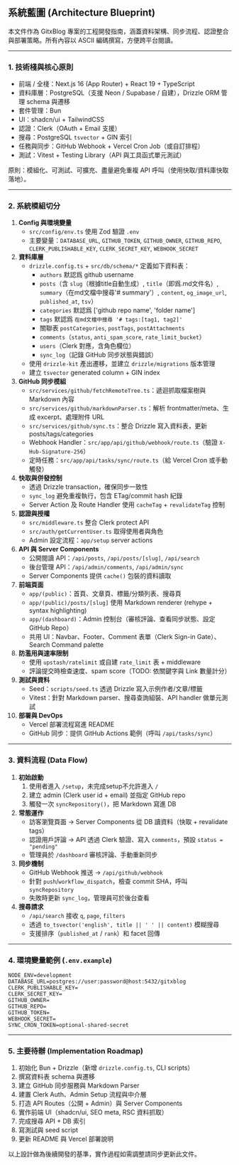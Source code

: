 ## 系統藍圖 (Architecture Blueprint)

本文件作為 GitxBlog 專案的工程開發指南，涵蓋資料架構、同步流程、認證整合與部署策略。所有內容以 ASCII 編碼撰寫，方便跨平台閱讀。

---

### 1. 技術棧與核心原則
- 前端 / 全棧：Next.js 16 (App Router) + React 19 + TypeScript
- 資料庫層：PostgreSQL（支援 Neon / Supabase / 自建），Drizzle ORM 管理 schema 與遷移
- 套件管理：Bun
- UI：shadcn/ui + TailwindCSS
- 認證：Clerk（OAuth + Email 支援）
- 搜尋：PostgreSQL `tsvector` + GIN 索引
- 任務與同步：GitHub Webhook + Vercel Cron Job（或自訂排程）
- 測試：Vitest + Testing Library（API 與工具函式單元測試）

原則：模組化、可測試、可擴充、盡量避免重複 API 呼叫（使用快取/資料庫快取落地）。

---

### 2. 系統模組切分
1. **Config 與環境變量**
   - `src/config/env.ts` 使用 Zod 驗證 `.env`
   - 主要變量：`DATABASE_URL`, `GITHUB_TOKEN`, `GITHUB_OWNER`, `GITHUB_REPO`, `CLERK_PUBLISHABLE_KEY`, `CLERK_SECRET_KEY`, `WEBHOOK_SECRET`
2. **資料庫層**
   - `drizzle.config.ts` + `src/db/schema/*` 定義如下資料表：
     - `authors` 默認爲 github username
     - `posts`（含 `slug`（根據title自動生成）, `title`（即爲.md文件名）, `summary`（在md文檔中搜尋'# summary'）, `content`, `og_image_url`, `published_at`, `tsv`）
     - `categories` 默認爲 ['github repo name', 'folder name']
     - `tags` 默認爲 `在md文檔中搜尋 '# tags:[tag1, tag2]'`
     - 關聯表 `postCategories`, `postTags`, `postAttachments`
     - `comments`（`status`, `anti_spam_score`, `rate_limit_bucket`）
     - `users`（Clerk 對應，含角色欄位）
     - `sync_log`（記錄 GitHub 同步狀態與錯誤）
   - 使用 `drizzle-kit` 產出遷移，並建立 `drizzle/migrations` 版本管理
   - 建立 `tsvector` generated column + GIN index
3. **GitHub 同步模組**
   - `src/services/github/fetchRemoteTree.ts`：遞迴抓取檔案樹與 Markdown 內容
   - `src/services/github/markdownParser.ts`：解析 frontmatter/meta、生成 excerpt、處理附件 URL
   - `src/services/github/sync.ts`：整合 Drizzle 寫入資料表，更新 posts/tags/categories
   - Webhook Handler：`src/app/api/github/webhook/route.ts`（驗證 `X-Hub-Signature-256`）
   - 定時任務：`src/app/api/tasks/sync/route.ts`（給 Vercel Cron 或手動觸發）
4. **快取與併發控制**
   - 透過 Drizzle transaction，確保同步一致性
   - `sync_log` 避免重複執行，包含 ETag/commit hash 紀錄
   - Server Action 及 Route Handler 使用 `cacheTag` + `revalidateTag` 控制
5. **認證與授權**
   - `src/middleware.ts` 整合 Clerk protect API
   - `src/auth/getCurrentUser.ts` 取得使用者與角色
   - Admin 設定流程：`app/setup` server actions
6. **API 與 Server Components**
   - 公開閱讀 API：`/api/posts`, `/api/posts/[slug]`, `/api/search`
   - 後台管理 API：`/api/admin/comments`, `/api/admin/sync`
   - Server Components 提供 `cache()` 包裝的資料讀取
7. **前端頁面**
   - `app/(public)`：首頁、文章頁、標籤/分類列表、搜尋頁
   - `app/(public)/posts/[slug]` 使用 Markdown renderer (rehype + syntax highlighting)
   - `app/(dashboard)`：Admin 控制台（審核評論、查看同步狀態、設定 GitHub Repo）
   - 共用 UI：Navbar、Footer、Comment 表單（Clerk Sign-in Gate）、Search Command palette
8. **防濫用與速率限制**
   - 使用 `upstash/ratelimit` 或自建 `rate_limit` 表 + middleware
   - 評論提交時檢查速度、spam score（TODO: 依關鍵字與 Link 數量計分）
9. **測試與資料**
   - Seed：`scripts/seed.ts` 透過 Drizzle 寫入示例作者/文章/標籤
   - Vitest：針對 Markdown parser、搜尋查詢組裝、API handler 做單元測試
10. **部署與 DevOps**
    - Vercel 部署流程寫進 README
    - GitHub 同步：提供 GitHub Actions 範例（呼叫 `/api/tasks/sync`）

---

### 3. 資料流程 (Data Flow)
1. **初始啟動**
   1. 使用者進入 `/setup`，未完成setup不允許進入 `/`
   2. 建立 admin (Clerk user id + email) 並指定 GitHub repo
   3. 觸發一次 `syncRepository()`，把 Markdown 寫進 DB
2. **常態運作**
   - 訪客瀏覽頁面 -> Server Components 從 DB 讀資料（快取 + revalidate tags）
   - 認證用戶評論 -> API 透過 Clerk 驗證、寫入 `comments`，預設 `status = "pending"`
   - 管理員於 `/dashboard` 審核評論、手動重新同步
3. **同步機制**
   - GitHub Webhook 推送 -> `/api/github/webhook`
   - 針對 `push`/`workflow_dispatch`，檢查 commit SHA，呼叫 `syncRepository`
   - 失敗時更新 `sync_log`，管理員可於後台查看
4. **搜尋請求**
   - `/api/search` 接收 `q`, `page`, `filters`
   - 透過 `to_tsvector('english', title || ' ' || content)` 模糊搜尋
   - 支援排序（`published_at` / `rank`）和 facet 回傳

---

### 4. 環境變量範例 (`.env.example`)
```
NODE_ENV=development
DATABASE_URL=postgres://user:password@host:5432/gitxblog
CLERK_PUBLISHABLE_KEY=
CLERK_SECRET_KEY=
GITHUB_OWNER=
GITHUB_REPO=
GITHUB_TOKEN=
WEBHOOK_SECRET=
SYNC_CRON_TOKEN=optional-shared-secret
```

---

### 5. 主要待辦 (Implementation Roadmap)
1. 初始化 Bun + Drizzle（新增 `drizzle.config.ts`, CLI scripts）
2. 撰寫資料表 schema 與遷移
3. 建立 GitHub 同步服務與 Markdown Parser
4. 建置 Clerk Auth、Admin Setup 流程與中介層
5. 打造 API Routes（公開 + Admin）與 Server Components
6. 實作前端 UI（shadcn/ui, SEO meta, RSC 資料抓取）
7. 完成搜尋 API + DB 索引
8. 寫測試與 seed script
9. 更新 README 與 Vercel 部署說明

以上設計做為後續開發的基準，實作過程如需調整請同步更新此文件。

